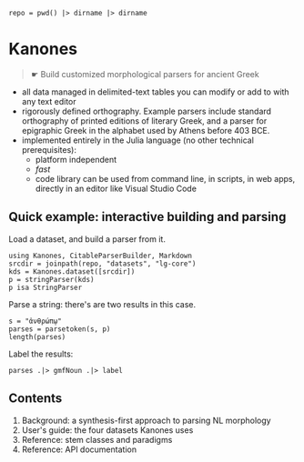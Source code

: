 
```@setup intro
repo = pwd() |> dirname |> dirname 
```


# Kanones

> ☛ Build customized morphological parsers for ancient Greek


- all data managed in delimited-text tables you can modify or add to with any text editor
- rigorously defined orthography.  Example parsers include standard orthography of printed editions of literary Greek, and a parser for epigraphic Greek in the alphabet used by Athens before 403 BCE.
- implemented entirely in the Julia language (no other technical prerequisites): 
    - platform independent
    - *fast*
    - code library can be used from command line, in scripts, in web apps, directly in an editor like Visual Studio Code


## Quick example: interactive building and parsing

Load a dataset, and build a parser from it.

```@example intro
using Kanones, CitableParserBuilder, Markdown
srcdir = joinpath(repo, "datasets", "lg-core") 
kds = Kanones.dataset([srcdir])
p = stringParser(kds)
p isa StringParser
```

Parse a string: there's are two results in this case.

```@example intro
s = "ἀνθρώπῳ"
parses = parsetoken(s, p)
length(parses)
```

Label the results:

```@example intro
parses .|> gmfNoun .|> label
```


## Contents

1. Background: a synthesis-first approach to parsing NL morphology
2. User's guide:  the four datasets Kanones uses
3. Reference: stem classes and paradigms
4. Reference: API documentation
